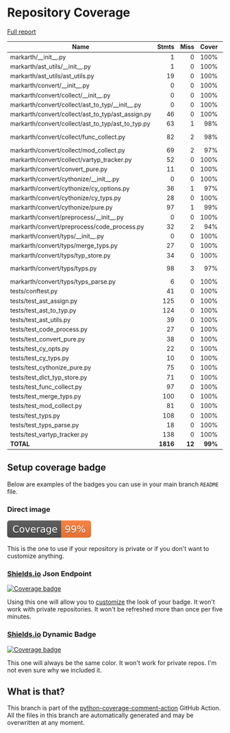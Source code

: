 # Repository Coverage

[Full report](https://htmlpreview.github.io/?https://github.com/nucccc/markarth/blob/python-coverage-comment-action-data/htmlcov/index.html)

| Name                                                  |    Stmts |     Miss |   Cover |   Missing |
|------------------------------------------------------ | -------: | -------: | ------: | --------: |
| markarth/\_\_init\_\_.py                              |        1 |        0 |    100% |           |
| markarth/ast\_utils/\_\_init\_\_.py                   |        1 |        0 |    100% |           |
| markarth/ast\_utils/ast\_utils.py                     |       19 |        0 |    100% |           |
| markarth/convert/\_\_init\_\_.py                      |        0 |        0 |    100% |           |
| markarth/convert/collect/\_\_init\_\_.py              |        0 |        0 |    100% |           |
| markarth/convert/collect/ast\_to\_typ/\_\_init\_\_.py |        0 |        0 |    100% |           |
| markarth/convert/collect/ast\_to\_typ/ast\_assign.py  |       46 |        0 |    100% |           |
| markarth/convert/collect/ast\_to\_typ/ast\_to\_typ.py |       63 |        1 |     98% |       102 |
| markarth/convert/collect/func\_collect.py             |       82 |        2 |     98% |   121-122 |
| markarth/convert/collect/mod\_collect.py              |       69 |        2 |     97% |     92-93 |
| markarth/convert/collect/vartyp\_tracker.py           |       52 |        0 |    100% |           |
| markarth/convert/convert\_pure.py                     |       11 |        0 |    100% |           |
| markarth/convert/cythonize/\_\_init\_\_.py            |        0 |        0 |    100% |           |
| markarth/convert/cythonize/cy\_options.py             |       36 |        1 |     97% |        43 |
| markarth/convert/cythonize/cy\_typs.py                |       28 |        0 |    100% |           |
| markarth/convert/cythonize/pure.py                    |       97 |        1 |     99% |       141 |
| markarth/convert/preprocess/\_\_init\_\_.py           |        0 |        0 |    100% |           |
| markarth/convert/preprocess/code\_process.py          |       32 |        2 |     94% |     49-50 |
| markarth/convert/typs/\_\_init\_\_.py                 |        0 |        0 |    100% |           |
| markarth/convert/typs/merge\_typs.py                  |       27 |        0 |    100% |           |
| markarth/convert/typs/typ\_store.py                   |       34 |        0 |    100% |           |
| markarth/convert/typs/typs.py                         |       98 |        3 |     97% |41, 60, 98 |
| markarth/convert/typs/typs\_parse.py                  |        6 |        0 |    100% |           |
| tests/conftest.py                                     |       41 |        0 |    100% |           |
| tests/test\_ast\_assign.py                            |      125 |        0 |    100% |           |
| tests/test\_ast\_to\_typ.py                           |      124 |        0 |    100% |           |
| tests/test\_ast\_utils.py                             |       39 |        0 |    100% |           |
| tests/test\_code\_process.py                          |       27 |        0 |    100% |           |
| tests/test\_convert\_pure.py                          |       38 |        0 |    100% |           |
| tests/test\_cy\_opts.py                               |       22 |        0 |    100% |           |
| tests/test\_cy\_typs.py                               |       10 |        0 |    100% |           |
| tests/test\_cythonize\_pure.py                        |       75 |        0 |    100% |           |
| tests/test\_dict\_typ\_store.py                       |       71 |        0 |    100% |           |
| tests/test\_func\_collect.py                          |       97 |        0 |    100% |           |
| tests/test\_merge\_typs.py                            |      100 |        0 |    100% |           |
| tests/test\_mod\_collect.py                           |       81 |        0 |    100% |           |
| tests/test\_typs.py                                   |      108 |        0 |    100% |           |
| tests/test\_typs\_parse.py                            |       18 |        0 |    100% |           |
| tests/test\_vartyp\_tracker.py                        |      138 |        0 |    100% |           |
|                                             **TOTAL** | **1816** |   **12** | **99%** |           |


## Setup coverage badge

Below are examples of the badges you can use in your main branch `README` file.

### Direct image

[![Coverage badge](https://raw.githubusercontent.com/nucccc/markarth/python-coverage-comment-action-data/badge.svg)](https://htmlpreview.github.io/?https://github.com/nucccc/markarth/blob/python-coverage-comment-action-data/htmlcov/index.html)

This is the one to use if your repository is private or if you don't want to customize anything.

### [Shields.io](https://shields.io) Json Endpoint

[![Coverage badge](https://img.shields.io/endpoint?url=https://raw.githubusercontent.com/nucccc/markarth/python-coverage-comment-action-data/endpoint.json)](https://htmlpreview.github.io/?https://github.com/nucccc/markarth/blob/python-coverage-comment-action-data/htmlcov/index.html)

Using this one will allow you to [customize](https://shields.io/endpoint) the look of your badge.
It won't work with private repositories. It won't be refreshed more than once per five minutes.

### [Shields.io](https://shields.io) Dynamic Badge

[![Coverage badge](https://img.shields.io/badge/dynamic/json?color=brightgreen&label=coverage&query=%24.message&url=https%3A%2F%2Fraw.githubusercontent.com%2Fnucccc%2Fmarkarth%2Fpython-coverage-comment-action-data%2Fendpoint.json)](https://htmlpreview.github.io/?https://github.com/nucccc/markarth/blob/python-coverage-comment-action-data/htmlcov/index.html)

This one will always be the same color. It won't work for private repos. I'm not even sure why we included it.

## What is that?

This branch is part of the
[python-coverage-comment-action](https://github.com/marketplace/actions/python-coverage-comment)
GitHub Action. All the files in this branch are automatically generated and may be
overwritten at any moment.
